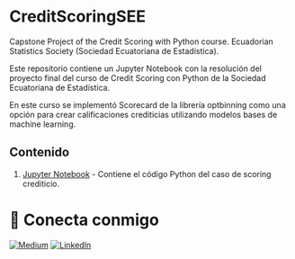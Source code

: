 # CreditScoringSEE
Capstone Project of the Credit Scoring with Python course. Ecuadorian Statistics Society (Sociedad Ecuatoriana de Estadística).

Este repositorio contiene un Jupyter Notebook con la resolución del proyecto final del curso de Credit Scoring con Python de la Sociedad Ecuatoriana de Estadística.

En este curso se implementó Scorecard de la librería optbinning como una opción para crear calificaciones crediticias utilizando modelos bases de machine learning.

## Contenido

1. [Jupyter Notebook](./Caso_Credit_Scoring_Xavier_Jacome.ipynb) - Contiene el código Python del caso de scoring crediticio.

# <a name="connect"></a> 🔗 Conecta conmigo

<a href="https://medium.com/@xavier.jacome.p" target="_blank"><img alt="Medium" src="https://img.shields.io/badge/medium-%2312100E.svg?&style=for-the-badge&logo=medium&logoColor=white" /></a>
<a href="https://www.linkedin.com/in/xavierjacomep/" target="_blank"><img alt="LinkedIn" src="https://img.shields.io/badge/linkedin-%230077B5.svg?&style=for-the-badge&logo=linkedin&logoColor=white" /></a>
